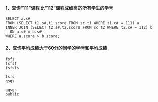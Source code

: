 #### 1、查询“111”课程比“112”课程成绩高的所有学生的学号 
	SELECT a.s# 
	FROM (SELECT t1.s#,t1.score FROM sc t1 WHERE t1.c# = 111) a
	INNER JOIN (SELECT t2.s#,t2.score FROM sc t2 WHERE t2.c# = 112) b
	  ON a.s# = b.s#
	WHERE a.score > b.score;
#### 2、查询平均成绩大于60分的同学的学号和平均成绩

```
fsfs
fsfsf
fsfsfs
```

	fsfs
	gsgs	

```
ggsgs
public
```